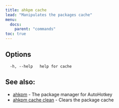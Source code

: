 ```yaml
---
title: ahkpm cache
lead: "Manipulates the packages cache"
menu:
  docs:
    parent: "commands"
toc: true
---
```

## Options

```
  -h, --help   help for cache
```

## See also:

* [ahkpm](ahkpm.md)	 - The package manager for AutoHotkey
* [ahkpm cache clean](ahkpm_cache_clean.md)	 - Clears the package cache


